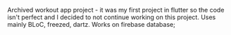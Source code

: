 Archived workout app project - it was my first project in flutter so the code isn't perfect and I decided to not continue working on this project.
Uses mainly BLoC, freezed, dartz.
Works on firebase database;

